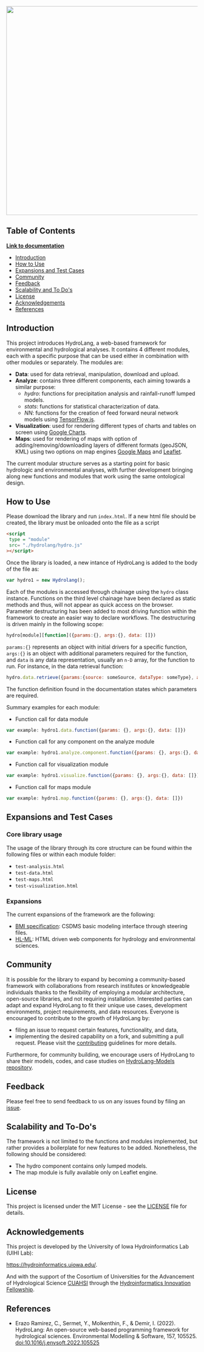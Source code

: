 <p align="center">
    <img width="550" src = https://github.com/uihilab/HydroLang/blob/master/hydrolang/images/logo_v1.1.0.png>
 </p>

## Table of Contents

[**Link to documentation**](https://uihilab.github.io/HydroLang/)

* [Introduction](https://github.com/uihilab/HydroLang#Introduction)
* [How to Use](https://github.com/uihilab/HydroLang#How-to-Use)
* [Expansions and Test Cases](https://github.com/uihilab/HydroLang#Expansions-and-Test-Cases)
* [Community](https://github.com/uihilab/HydroLang#Community)
* [Feedback](https://github.com/uihilab/HydroLang#Feedback)
* [Scalability and To Do's](https://github.com/uihilab/HydroLang#Scalability-and-To-Dos)
* [License](https://github.com/uihilab/HydroLang#License)
* [Acknowledgements](https://github.com/uihilab/HydroLang#Acknowledgements)
* [References](#references)

## Introduction
This project introduces HydroLang, a web-based framework for environmental and hydrological analyses. It contains 4 different modules, each with a specific purpose that can be used either in combination with other modules or separately. The modules are:
* **Data**: used for data retrieval, manipulation, download and upload.
* **Analyze**: contains three different components, each aiming towards a similar purpose:
    - *hydro*: functions for precipitation analysis and rainfall-runoff lumped models.
    - *stats*: functions for statistical characterization of data.
    - *NN*: functions for the creation of feed forward neural network models using [TensorFlow.js](https://www.tensorflow.org/js).
* **Visualization**: used for rendering different types of charts and tables on screen using [Google Charts](https://developers.google.com/chart).
* **Maps**: used for rendering of maps with option of adding/removing/downloading layers of different formats (geoJSON, KML) using two options on map engines [Google Maps](https://developers.google.com/maps/documentation) and [Leaflet](https://leafletjs.com/).

The current modular structure serves as a starting point for basic hydrologic and environmental analyses, with further development bringing along new functions and modules that work using the same ontological design.

## How to Use
Please download the library and run `index.html`. If a new html file should be created, the library must be onloaded onto the file as a script

```html
<script
 type = "module"
 src= "./hydrolang/hydro.js"
></script>
```

Once the library is loaded, a new intance of HydroLang is added to the body of the file as:
```javascript
var hydro1 = new Hydrolang();
```
Each of the modules is accessed through chainage using the `hydro` class instance. Functions on the third level chainage have been declared as static methods and thus, will not appear as quick access on the browser. Parameter destructuring has been added to most driving function within the framework to create an easier way to declare workflows. The destructuring is driven mainly in the following scope:

```javascript
hydro[module][function]({params:{}, args:{}, data: []})
```
`params:{}` represents an object with initial drivers for a specific function, `args:{}` is an object with additional parameters required for the function, and `data` is any data representation, usually an `n-D` array, for the function to run. For instance, in the data retrieval function:
```javascript
hydro.data.retrieve({params:{source: someSource, dataType: someType}, args:{specificArg: someArg}})
``` 
The function definition found in the documentation states which parameters are required.

Summary examples for each module:
* Function call for data module
```javascript 
var example: hydro1.data.function({params: {}, args:{}, data: []}) 
```
* Function call for any component on the analyze module
```javascript 
var example: hydro1.analyze.component.function({params: {}, args:{}, data: []}) 
```
* Function call for visualization module
```javascript 
var example: hydro1.visualize.function({params: {}, args:{}, data: []}) 
```
* Function call for maps module
```javascript 
var example: hydro1.map.function({params: {}, args:{}, data: []}) 
```

## Expansions and Test Cases

### Core library usage
The usage of the library through its core structure can be found within the following files or within each module folder:
* `test-analysis.html`
* `test-data.html`
* `test-maps.html`
* `test-visualization.html`

### Expansions
The current expansions of the framework are the following:
* [BMI specification](https://github.com/uihilab/HydroLang/tree/master/hydrolang/bmi-implementation): CSDMS basic modeling interface through steering files.
* [HL-ML](https://github.com/uihilab/HydroLang-ML): HTML driven web components for hydrology and environmental sciences.

## Community
It is possible for the library to expand by becoming a community-based framework with collaborations from research institutes or knowledgeable individuals thanks to the flexibility of employing a modular architecture, open-source libraries, and not requiring installation. Interested parties can adapt and expand HydroLang to fit their unique use cases, development environments, project requirements, and data resources. Everyone is encouraged to contribute to the growth of HydroLang by:
* filing an issue to request certain features, functionality, and data,
* implementing the desired capability on a fork, and submitting a pull request.
Please visit the [contributing](https://github.com/uihilab/HydroLang/blob/master/docs/CONTRIBUTING.md) guidelines for more details.

Furthermore, for community building, we encourage users of HydroLang to share their models, codes, and case studies on [HydroLang-Models repository](https://github.com/uihilab/HydroLang-Models).

## Feedback
Please feel free to send feedback to us on any issues found by filing an [issue](https://github.com/uihilab/HydroLang/blob/master/.github/ISSUE_TEMPLATE/feature_request.md).

## Scalability and To-Do's
The framework is not limited to the functions and modules implemented, but rather provides a boilerplate for new features to be added. Nonetheless, the following should be considered:

* The hydro component contains only lumped models.
* The map module is fully available only on Leaflet engine.

## License
This project is licensed under the MIT License - see the [LICENSE](https://github.com/uihilab/HydroLang/blob/master/LICENSE) file for details.

## Acknowledgements
This project is developed by the University of Iowa Hydroinformatics Lab (UIHI Lab):

https://hydroinformatics.uiowa.edu/.

And with the support of the Cosortium of Universities for the Advancement of Hydrological Science [CUAHSI](https://www.cuahsi.org/) through the [Hydroinformatics Innovation Fellowship](https://www.cuahsi.org/grant-opportunities/hydroinformatics-innovation-fellowship).

## References

* Erazo Ramirez, C., Sermet, Y., Molkenthin, F., & Demir, I. (2022). HydroLang: An open-source web-based programming framework for hydrological sciences. Environmental Modelling & Software, 157, 105525. [doi:10.1016/j.envsoft.2022.105525](https://www.sciencedirect.com/science/article/pii/S1364815222002250)

